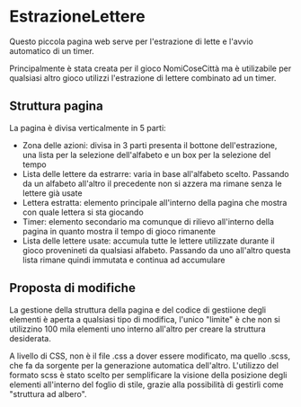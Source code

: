 # EstrazioneLettere
Questo piccola pagina web serve per l'estrazione di lette e l'avvio automatico di un timer.

Principalmente è stata creata per il gioco NomiCoseCittà ma è utilizabile per qualsiasi altro gioco utilizzi l'estrazione di lettere combinato ad un timer.

## Struttura pagina
La pagina è divisa verticalmente in 5 parti:
* Zona delle azioni: divisa in 3 parti presenta il bottone dell'estrazione, una lista per la selezione dell'alfabeto e un box per la selezione del tempo
* Lista delle lettere da estrarre: varia in base all'alfabeto scelto. Passando da un alfabeto all'altro il precedente non si azzera ma rimane senza le lettere già usate
* Lettera estratta: elemento principale all'interno della pagina che mostra con quale lettera si sta giocando
* Timer: elemento secondario ma comunque di rilievo all'interno della pagina in quanto mostra il tempo di gioco rimanente
* Lista delle lettere usate: accumula tutte le lettere utilizzate durante il gioco provenineti da qualsiasi alfabeto. Passando da uno all'altro questa lista rimane quindi immutata e continua ad accumulare

## Proposta di modifiche
La gestione della struttura della pagina e del codice di gestiione degli elementi è aperta a qualsiasi tipo di modifica, l'unico "limite" è che non si utilizzino 100 mila elementi uno interno all'altro per creare la struttura desiderata.

A livello di CSS, non è il file .css a dover essere modificato, ma quello .scss, che fa da sorgente per la generazione automatica dell'altro. L'utilizzo del formato scss è stato scelto per semplificare la visione della posizione degli elementi all'interno del foglio di stile, grazie alla possibilità di gestirli come "struttura ad albero".